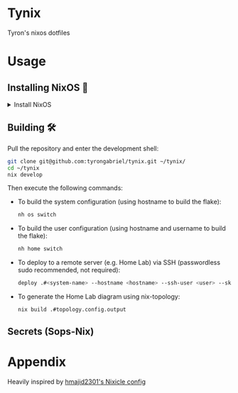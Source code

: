 # Tynix
Tyron's nixos dotfiles

# Usage

## Installing NixOS 🔧
<details>
  <summary>Install NixOS</summary>

Install NixOS on your target machine directly, or leverage Nixos-Anywhere for a remote installation. 🚀
Make sure you have passwordless sudo access via SSH on the target system before starting.

```bash
git clone git@github.com:tyrongabriel/tynix.git ~/tynix/
cd ~/tynix
nix develop # Enters dev shell

# Install NixOS and the flake on the target machine
# User must have passwordless sudo access
nixos-anywhere --flake '.#<system-name>' <user>@<host> --generate-hardware-config nixos-generate-config ./systems/<architecture>/<system>/hardware-configuration.nix
```

</details>

## Building 🛠️
Pull the repository and enter the development shell:

```bash
git clone git@github.com:tyrongabriel/tynix.git ~/tynix/
cd ~/tynix
nix develop
```

Then execute the following commands:

- To build the system configuration (using hostname to build the flake):

  ```bash
  nh os switch
  ```

- To build the user configuration (using hostname and username to build the flake):

  ```bash
  nh home switch
  ```

- To deploy to a remote server (e.g. Home Lab) via SSH (passwordless sudo recommended, not required):

  ```bash
  deploy .#<system-name> --hostname <hostname> --ssh-user <user> --skip-checks
  ```

- To generate the Home Lab diagram using nix-topology:

  ```bash
  nix build .#topology.config.output
  ```

## Secrets (Sops-Nix)



# Appendix
Heavily inspired by [hmajid2301's Nixicle config](https://github.com/hmajid2301/nixicle)
